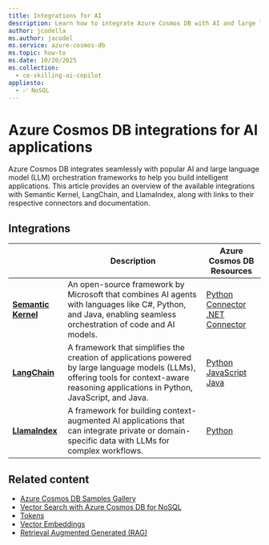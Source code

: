 ```yaml
---
title: Integrations for AI
description: Learn how to integrate Azure Cosmos DB with AI and large language model (LLM) orchestration frameworks like Semantic Kernel, LangChain, and LlamaIndex for building intelligent applications.
author: jcodella
ms.author: jacodel
ms.service: azure-cosmos-db
ms.topic: how-to
ms.date: 10/20/2025
ms.collection:
  - ce-skilling-ai-copilot
appliesto:
  - ✅ NoSQL
---
```


# Azure Cosmos DB integrations for AI applications

Azure Cosmos DB integrates seamlessly with popular AI and large language model (LLM) orchestration frameworks to help you build intelligent applications. This article provides an overview of the available integrations with Semantic Kernel, LangChain, and LlamaIndex, along with links to their respective connectors and documentation.

## Integrations

| | Description | Azure Cosmos DB Resources | 
| --- | --- | --- |
| **[Semantic Kernel](https://github.com/microsoft/semantic-kernel)** | An open-source framework by Microsoft that combines AI agents with languages like C#, Python, and Java, enabling seamless orchestration of code and AI models. | [Python Connector](/semantic-kernel/concepts/vector-store-connectors/out-of-the-box-connectors/azure-cosmosdb-nosql-connector?pivots=programming-language-python) <br> [.NET Connector](/semantic-kernel/concepts/vector-store-connectors/out-of-the-box-connectors/azure-cosmosdb-nosql-connector?pivots=programming-language-csharp) |
| **[LangChain](https://www.langchain.com/)** | A framework that simplifies the creation of applications powered by large language models (LLMs), offering tools for context-aware reasoning applications in Python, JavaScript, and Java. | [Python](https://developers.llamaindex.ai/python/examples/vector_stores/azurecosmosdbnosqldemo/) <br> [JavaScript](https://js.langchain.com/docs/integrations/vectorstores/azure_cosmosdb_nosql/) <br> [Java](https://docs.langchain4j.dev/integrations/embedding-stores/azure-cosmos-nosql/) | 
| **[LlamaIndex](https://www.llamaindex.ai/)** | A framework for building context-augmented AI applications that can integrate private or domain-specific data with LLMs for complex workflows. | [Python](https://docs.llamaindex.ai/en/stable/examples/vector_stores/AzureCosmosDBNoSqlDemo/) |

## Related content

- [Azure Cosmos DB Samples Gallery](https://aka.ms/AzureCosmosDB/Gallery)
- [Vector Search with Azure Cosmos DB for NoSQL](vector-search-overview.md)
- [Tokens](tokens.md)
- [Vector Embeddings](vector-embeddings.md)
- [Retrieval Augmented Generated (RAG)](rag.md)
